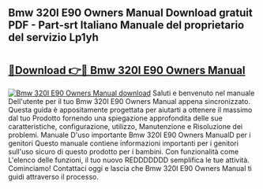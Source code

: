 ## Bmw 320I E90 Owners Manual Download gratuit PDF - Part-srt Italiano Manuale del proprietario del servizio Lp1yh

# <h2><a href="http://dfdktsf.blite.top/?on=Bmw+320I+E90+Owners+Manual">🔗Download 👉🔴 Bmw 320I E90 Owners Manual</a></h2>

[![Bmw 320I E90 Owners Manual download](https://i.imgur.com/lujVjoI.png)](http://dfdktsf.blite.top/?on=Bmw+320I+E90+Owners+Manual)
Saluti e benvenuto nel manuale Dell'utente per il tuo Bmw 320I E90 Owners Manual appena sincronizzato. Questa guida è appositamente progettata per aiutarti a ottenere il massimo dal tuo Prodotto fornendo una spiegazione approfondita delle sue caratteristiche, configurazione, utilizzo, Manutenzione e Risoluzione dei problemi. Manuale D'uso importante Bmw 320I E90 Owners ManualD per i genitori Questo manuale contiene informazioni importanti per i genitori sull'uso sicuro di questo prodotto per i bambini. Con funzionalità come L'elenco delle funzioni, il tuo nuovo REDDDDDDD semplifica le tue attività. Cominciamo! Contattaci oggi e lascia che Bmw 320I E90 Owners Manual ti guidi attraverso il processo.
